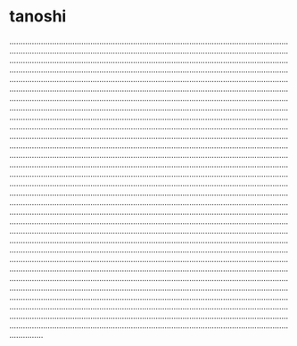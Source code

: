 # tanoshi

...................................................................................................................................................................................................................................................................................................................................................................................................................................................................................................................................................................................................................................................................................................................................................................................................................................................................................................................................................................................................................................................................................................................................................................................................................................................................................................................................................................................................................................................................................................................................................................................................................................................................................................................................................................................................................................................................................................................................................................................................................................................................................................................................................................................................................................................................................................................................................................................................................................................................................................................................................................................................................................................................................................................................................................................................................................................................................................................................................................................................................................................................................................................................................................................................................................................................................................................................................................................................................................................................................................................................................................................................................................................................................................................................................................................................................................................................................................................................................................................................................